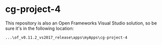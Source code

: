 # cg-project-4
 
This repository is also an Open Frameworks Visual Studio solution, so be sure it's in the following location:

```
...\of_v0.11.2_vs2017_release\apps\myApps\cg-project-4
```
